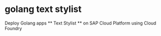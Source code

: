 # golang text stylist
 Deploy Golang apps ** Text Stylist ** on SAP Cloud Platform using Cloud Foundry
